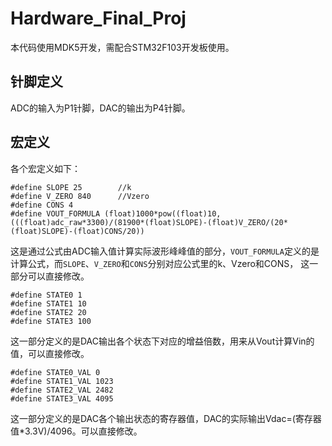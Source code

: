 # Hardware_Final_Proj
本代码使用MDK5开发，需配合STM32F103开发板使用。  
## 针脚定义
ADC的输入为P1针脚，DAC的输出为P4针脚。  
## 宏定义
各个宏定义如下： 
```
#define SLOPE 25		//k
#define V_ZERO 840		//Vzero
#define CONS 4
#define VOUT_FORMULA (float)1000*pow((float)10,(((float)adc_raw*3300)/(81900*(float)SLOPE)-(float)V_ZERO/(20*(float)SLOPE)-(float)CONS/20))
```
这是通过公式由ADC输入值计算实际波形峰峰值的部分，`VOUT_FORMULA`定义的是计算公式，而`SLOPE`、`V_ZERO`和`CONS`分别对应公式里的k、Vzero和CONS，
这一部分可以直接修改。  
```
#define STATE0 1
#define STATE1 10
#define STATE2 20
#define STATE3 100
```
这一部分定义的是DAC输出各个状态下对应的增益倍数，用来从Vout计算Vin的值，可以直接修改。  
```
#define STATE0_VAL 0
#define STATE1_VAL 1023
#define STATE2_VAL 2482
#define STATE3_VAL 4095
```
这一部分定义的是DAC各个输出状态的寄存器值，DAC的实际输出Vdac=(寄存器值*3.3V)/4096。可以直接修改。
